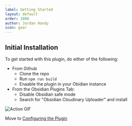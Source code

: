 ```yaml
---
label: Getting Started
layout: default
order: 1000
author: Jordan Handy
icon: gear
---
```

## Initial Installation
To get started with this plugin, do either of the following:
- From Github
    - Clone the repo
    - Run `npm run build`
    - Enaable the plugin in your Obidian instance
- From the Obsidian Plugins Tab:
    - Disable Obsidian safe mode
    - Search for "Obsidian Cloudinary Uploader" and install

![Action GIF](https://res.cloudinary.com/dakfccuv5/image/upload/v1636859613/Nov-13-2021_22-11-40_bpei0d.gif)

Move to [Configuring the Plugin](configuring-the-plugin.md)